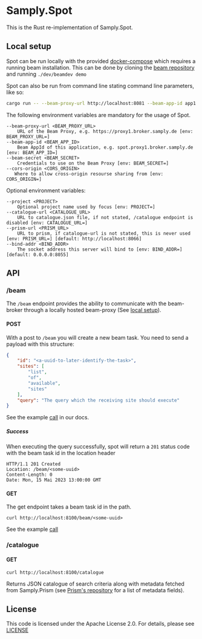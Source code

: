 # Samply.Spot

This is the Rust re-implementation of Samply.Spot.

## Local setup
Spot can be run locally with the provided [docker-compose](./docker-compose.yml) which requires a running beam installation. This can be done by cloning the [beam repository](https://github.com/samply/beam) and running `./dev/beamdev demo`

Spot can also be run from command line stating command line parameters, like so:
```bash
cargo run -- --beam-proxy-url http://localhost:8081 --beam-app-id app1.proxy1.broker --beam-secret App1Secret --cors-origin any --bind-addr 127.0.0.1:8055 --catalogue-url https://raw.githubusercontent.com/samply/lens/main/packages/demo/public/catalogues/catalogue-dktk.json
```

The following environment variables are mandatory for the usage of Spot.
```
--beam-proxy-url <BEAM_PROXY_URL>
    URL of the Beam Proxy, e.g. https://proxy1.broker.samply.de [env: BEAM_PROXY_URL=]
--beam-app-id <BEAM_APP_ID>
    Beam AppId of this application, e.g. spot.proxy1.broker.samply.de [env: BEAM_APP_ID=]
--beam-secret <BEAM_SECRET>
    Credentials to use on the Beam Proxy [env: BEAM_SECRET=]
--cors-origin <CORS_ORIGIN>
   Where to allow cross-origin resourse sharing from [env: CORS_ORIGIN=]
```

Optional environment variables:
```
--project <PROJECT>
    Optional project name used by focus [env: PROJECT=]
--catalogue-url <CATALOGUE_URL>
    URL to catalogue.json file, if not stated, /catalogue endpoint is disabled [env: CATALOGUE_URL=]
--prism-url <PRISM_URL>
    URL to prism, if catalogue-url is not stated, this is never used [env: PRISM_URL=] [default: http://localhost:8066]
--bind-addr <BIND_ADDR>
    The socket address this server will bind to [env: BIND_ADDR=] [default: 0.0.0.0:8055]
```

## API

### /beam
The `/beam` endpoint provides the ability to communicate with the beam-broker through a locally hosted beam-proxy (See [local setup](#local-setup)).
#### POST
With a post to `/beam` you will create a new beam task. You need to send a payload with this structure:

```json
{
    "id": "<a-uuid-to-later-identify-the-task>",
    "sites": [
        "list",
        "of",
        "available",
        "sites"
    ],
    "query": "The query which the receiving site should execute"
}
```

See the example [call](./docs/create-beam-task.sh) in our docs.

##### Success
When executing the query successfully, spot will return a `201` status code with the beam task id in the location header

``` http
HTTP/1.1 201 Created
Location: /beam/<some-uuid>
Content-Length: 0
Date: Mon, 15 Mai 2023 13:00:00 GMT
```

#### GET
The get endpoint takes a beam task id in the path.

``` shell
curl http://localhost:8100/beam/<some-uuid>
```

See the example [call](./docs/listen-for-beam-results.sh)

### /catalogue

#### GET

``` shell
curl http://localhost:8100/catalogue
```

Returns JSON catalogue of search criteria along with metadata fetched from Samply.Prism (see [Prism's repository](https://github.com/samply/prism) for a list of metadata fields).


## License

This code is licensed under the Apache License 2.0. For details, please see [LICENSE](./LICENSE)

